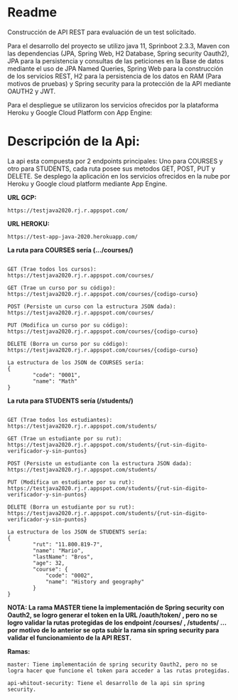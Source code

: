 # Readme
Construcción de API REST para evaluación de un test solicitado.

Para el desarrollo del proyecto se utilizo java 11, Sprinboot 2.3.3, Maven con las dependencias (JPA, Spring Web, H2 Database, Spring security Oauth2),
JPA para la persistencia y consultas de las peticiones en la Base de datos mediante el uso de JPA Named Queries,
Spring Web para la construcción de los servicios REST,
H2 para la persistencia de los datos en RAM (Para motivos de pruebas) y
Spring security para la protección de la API mediante OAUTH2 y JWT.

Para el despliegue se utilizaron los servicios ofrecidos por la plataforma Heroku y Google Cloud Platform con App Engine:

# Descripción de la Api:

La api esta compuesta por 2 endpoints principales:
Uno para COURSES y otro para STUDENTS, cada ruta posee sus metodos GET, POST, PUT y DELETE.
Se desplego la aplicación en los servicios ofrecidos en la nube por Heroku y Google cloud platform mediante App Engine.

**URL GCP:**
```
https://testjava2020.rj.r.appspot.com/ 
```

**URL HEROKU:**
```
https://test-app-java-2020.herokuapp.com/
```

**La ruta para COURSES sería (.../courses/)**
```

GET (Trae todos los cursos):                              https://testjava2020.rj.r.appspot.com/courses/

GET (Trae un curso por su código):                        https://testjava2020.rj.r.appspot.com/courses/{codigo-curso}

POST (Persiste un curso con la estructura JSON dada):     https://testjava2020.rj.r.appspot.com/courses/

PUT (Modifica un curso por su código):                    https://testjava2020.rj.r.appspot.com/courses/{codigo-curso}

DELETE (Borra un curso por su código):                    https://testjava2020.rj.r.appspot.com/courses/{codigo-curso}

La estructura de los JSON de COURSES sería:
{
        "code": "0001",
        "name": "Math"
}
```

**La ruta para STUDENTS sería (/students/)**
```

GET (Trae todos los estudiantes):                                https://testjava2020.rj.r.appspot.com/students/

GET (Trae un estudiante por su rut):                             https://testjava2020.rj.r.appspot.com/students/{rut-sin-digito-verificador-y-sin-puntos}

POST (Persiste un estudiante con la estructura JSON dada):       https://testjava2020.rj.r.appspot.com/students/

PUT (Modifica un estudiante por su rut):                         https://testjava2020.rj.r.appspot.com/students/{rut-sin-digito-verificador-y-sin-puntos}

DELETE (Borra un estudiante por su rut):                         https://testjava2020.rj.r.appspot.com/students/{rut-sin-digito-verificador-y-sin-puntos}

La estructura de los JSON de STUDENTS sería:
{
        "rut": "11.800.819-7",
        "name": "Mario",
        "lastName": "Bros",
        "age": 32,
        "course": {
            "code": "0002",
            "name": "History and geography"
        }
}
```
**NOTA: La rama  MASTER tiene la implementación de Spring security con Oauth2, se logro generar el token en la URL /oauth/token/ , pero no se logro validar la rutas protegidas de los endpoint /courses/ , /students/ ... por motivo de lo anterior se opta subir la rama sin spring security para validar el funcionamiento de la API REST.**

**Ramas:**

```
master: Tiene implementación de spring security Oauth2, pero no se logra hacer que funcione el token para acceder a las rutas protegidas.

api-whitout-security: Tiene el desarrollo de la api sin spring security.
```
